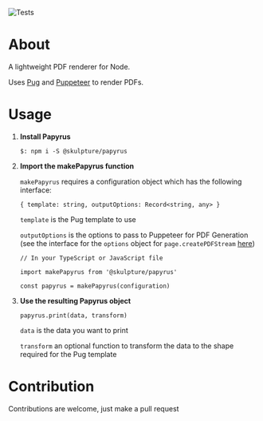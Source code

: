 ![Tests](https://github.com/nmathew98/papyrus/actions/workflows/main.yml/badge.svg)

# About

A lightweight PDF renderer for Node.

Uses [Pug](https://github.com/pugjs/pug) and [Puppeteer](https://github.com/puppeteer/puppeteer) to render PDFs.

# Usage

1. **Install Papyrus**

   `$: npm i -S @skulpture/papyrus`

2. **Import the makePapyrus function**

   `makePapyrus` requires a configuration object which has the following interface:

   `{ template: string, outputOptions: Record<string, any> }`

   `template` is the Pug template to use

   `outputOptions` is the options to pass to Puppeteer for PDF Generation (see the interface for the `options` object for `page.createPDFStream` [here](https://github.com/puppeteer/puppeteer/blob/main/docs/api.md#pagecreatepdfstreamoptions))

   `// In your TypeScript or JavaScript file`

   `import makePapyrus from '@skulpture/papyrus'`

   `const papyrus = makePapyrus(configuration)`

3. **Use the resulting Papyrus object**

   `papyrus.print(data, transform)`

   `data` is the data you want to print

   `transform` an optional function to transform the data to the shape required for the Pug template

# Contribution

Contributions are welcome, just make a pull request
